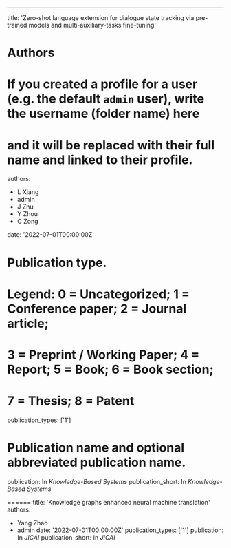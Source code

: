 --- 
title: 'Zero-shot language extension for dialogue state tracking via pre-trained models and multi-auxiliary-tasks fine-tuning'

# Authors
# If you created a profile for a user (e.g. the default `admin` user), write the username (folder name) here
# and it will be replaced with their full name and linked to their profile.
authors:
  - L Xiang
  - admin
  - J Zhu
  - Y Zhou
  - C Zong

date: '2022-07-01T00:00:00Z'

# Publication type.
# Legend: 0 = Uncategorized; 1 = Conference paper; 2 = Journal article;
# 3 = Preprint / Working Paper; 4 = Report; 5 = Book; 6 = Book section;
# 7 = Thesis; 8 = Patent
publication_types: ['1']

# Publication name and optional abbreviated publication name.
publication: In *Knowledge-Based Systems*
publication_short: In *Knowledge-Based Systems*

======
title: 'Knowledge graphs enhanced neural machine translation'
authors:
  - Yang Zhao
  - admin
date: '2022-07-01T00:00:00Z'
publication_types: ['1']
publication: In *JICAI*
publication_short: In *JICAI*


